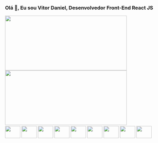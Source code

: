 ### Olá 👋, Eu sou Vitor Daniel, Desenvolvedor Front-End React JS

<div style="display: inline-block">
  <a href="https://github.com/VitorDanielA">
  <img height="180em" width="400em" src="https://github-readme-stats.vercel.app/api?username=VitorDanielA&show_icons=true&theme=radical&include_all_commits=true&count_private=true"/>
  <img height="180em" width="400em" src="https://github-readme-stats.vercel.app/api/top-langs/?username=VitorDanielA&layout=compact&langs_count=7&theme=radical"/>
</div>

<br>
<div style="display: inline-block">
    <img align = "center" height="40" width="50" src="https://cdn.jsdelivr.net/gh/devicons/devicon/icons/html5/html5-original.svg" />
    <img align = "center" height="40" width="50" src="https://cdn.jsdelivr.net/gh/devicons/devicon/icons/css3/css3-original.svg" />
    <img align = "center" height="40" width="50" src="https://cdn.jsdelivr.net/gh/devicons/devicon/icons/javascript/javascript-original.svg" />
    <img align = "center" height="40" width="50" src="https://cdn.jsdelivr.net/gh/devicons/devicon/icons/react/react-original.svg" />
    <img align = "center" height="40" width="50" src="https://cdn.jsdelivr.net/gh/devicons/devicon/icons/bootstrap/bootstrap-original.svg" />
    <img align = "center" height="40" width="50" src="https://cdn.jsdelivr.net/gh/devicons/devicon/icons/java/java-original-wordmark.svg" />
    <img align = "center" height="40" width="50" src="https://cdn.jsdelivr.net/gh/devicons/devicon/icons/spring/spring-original-wordmark.svg" />
    <img align = "center" height="40" width="50" src="https://cdn.jsdelivr.net/gh/devicons/devicon/icons/vuejs/vuejs-original.svg" />
    <img align = "center" height="40" width="50" src="https://cdn.jsdelivr.net/gh/devicons/devicon/icons/typescript/typescript-original.svg" />      
</div>
<br>

